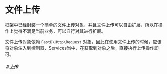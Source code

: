 # 文件上传

框架中已经封装一个简单的文件上传对象，并且文件上传可以自由扩展，所以在操作上觉得不满足当前业务，可以自行对其进行扩展。

文件上传对象依赖 `FastD\Http\Request` 对象，因此在使用文件上传的时候，应该将对象注入到控制器、Services当中，在获取到对象之后，直接执行上传操作即可。

##### ＃上传 

```php

```